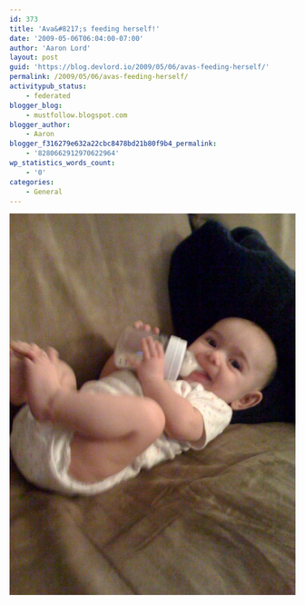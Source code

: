 ```yaml
---
id: 373
title: 'Ava&#8217;s feeding herself!'
date: '2009-05-06T06:04:00-07:00'
author: 'Aaron Lord'
layout: post
guid: 'https://blog.devlord.io/2009/05/06/avas-feeding-herself/'
permalink: /2009/05/06/avas-feeding-herself/
activitypub_status:
    - federated
blogger_blog:
    - mustfollow.blogspot.com
blogger_author:
    - Aaron
blogger_f316279e632a22cbc8478bd21b80f9b4_permalink:
    - '8280662912970622964'
wp_statistics_words_count:
    - '0'
categories:
    - General
---
```


<p class="mobile-photo"><a href="/assets/img/2011/10/photo-710863.jpg"><img src="/assets/img/2011/10/photo-710863.jpg?w=225" border="0" alt="" /></a></p>